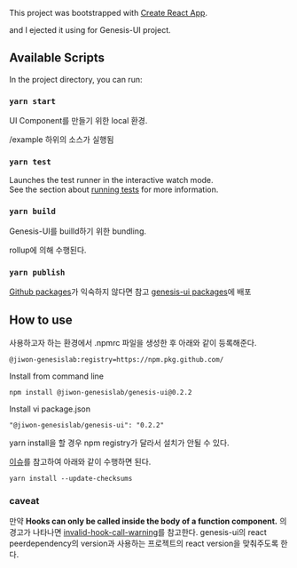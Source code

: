 This project was bootstrapped with [Create React App](https://github.com/facebook/create-react-app).

and I ejected it using for Genesis-UI project.

## Available Scripts

In the project directory, you can run:

### `yarn start`

UI Component를 만들기 위한 local 환경.

/example 하위의 소스가 실행됨

### `yarn test`

Launches the test runner in the interactive watch mode.<br />
See the section about [running tests](https://facebook.github.io/create-react-app/docs/running-tests) for more information.

### `yarn build`

Genesis-UI를 builld하기 위한 bundling.

rollup에 의해 수행된다.

### `yarn publish`

[Github packages](https://help.github.com/en/github/managing-packages-with-github-packages/about-github-packages)가 익숙하지 않다면 참고
[genesis-ui packages](https://github.com/jiwon-genesislab/genesis-ui/packages)에 배포


## How to use

사용하고자 하는 환경에서 .npmrc 파일을 생성한 후 아래와 같이 등록해준다.
```
@jiwon-genesislab:registry=https://npm.pkg.github.com/
```
Install from command line
```
npm install @jiwon-genesislab/genesis-ui@0.2.2
```
Install vi package.json
```
"@jiwon-genesislab/genesis-ui": "0.2.2"
```
yarn install을 할 경우 npm registry가 달라서 설치가 안될 수 있다.

[이슈](https://stackoverflow.com/questions/49501749/yarn-is-it-possible-to-ignore-the-dependency-hash-validation-of-just-one-module/49908419#49908419)를 참고하여 아래와 같이 수행하면 된다.
```
yarn install --update-checksums
```

### caveat
만약 **Hooks can only be called inside the body of a function component.** 의 경고가 나타나면
[invalid-hook-call-warning](https://reactjs.org/warnings/invalid-hook-call-warning.html)를 참고한다.
genesis-ui의 react peerdependency의 version과 사용하는 프로젝트의 react version을 맞춰주도록 한다.